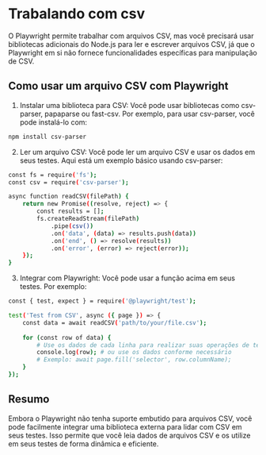 # Trabalando com csv

O Playwright permite trabalhar com arquivos CSV, mas você precisará usar bibliotecas adicionais do Node.js para ler e escrever arquivos CSV, já que o Playwright em si não fornece funcionalidades específicas para manipulação de CSV.

## Como usar um arquivo CSV com Playwright

1. Instalar uma biblioteca para CSV: Você pode usar bibliotecas como csv-parser, papaparse ou fast-csv. Por exemplo, para usar csv-parser, você pode instalá-lo com:

```bash
npm install csv-parser
```

2. Ler um arquivo CSV: Você pode ler um arquivo CSV e usar os dados em seus testes. Aqui está um exemplo básico usando csv-parser:

```bash
const fs = require('fs');
const csv = require('csv-parser');

async function readCSV(filePath) {
    return new Promise((resolve, reject) => {
        const results = [];
        fs.createReadStream(filePath)
            .pipe(csv())
            .on('data', (data) => results.push(data))
            .on('end', () => resolve(results))
            .on('error', (error) => reject(error));
    });
}

```

3. Integrar com Playwright: Você pode usar a função acima em seus testes. Por exemplo:

```bash
const { test, expect } = require('@playwright/test');

test('Test from CSV', async ({ page }) => {
    const data = await readCSV('path/to/your/file.csv');
    
    for (const row of data) {
        # Use os dados de cada linha para realizar suas operações de teste
        console.log(row); # ou use os dados conforme necessário
        # Exemplo: await page.fill('selector', row.columnName);
    }
});

```
## Resumo

Embora o Playwright não tenha suporte embutido para arquivos CSV, você pode facilmente integrar uma biblioteca externa para lidar com CSV em seus testes. Isso permite que você leia dados de arquivos CSV e os utilize em seus testes de forma dinâmica e eficiente.